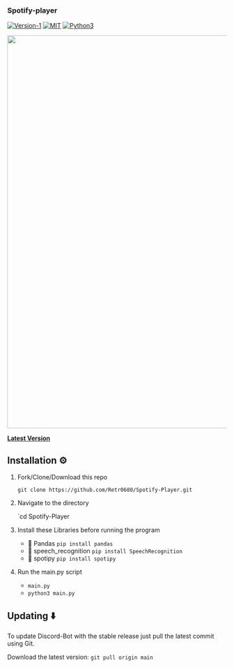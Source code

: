 ### Spotify-player

[![Version-1](https://img.shields.io/badge/Version-1-yellow)](https://github.com/Retr0680/Spotify-Player)
[![MIT](https://img.shields.io/badge/License-MIT-blue)](https://img.shields.io/badge/License-MIT-blue)
[![Python3](https://img.shields.io/badge/Language-Python3-red)](https://img.shields.io/badge/Language-Python3-red)

<p align="center">
<img align="center" src=".img/main" width="900">
</p>

[**Latest Version**](https://github.com/Retr0680/Spotify-Player/releases)

## Installation ⚙️

1. Fork/Clone/Download this repo

    `git clone https://github.com/Retr0680/Spotify-Player.git`

2. Navigate to the directory

    `cd Spotify-Player

3. Install these Libraries before running the program
    
    - 📌 Pandas `pip install pandas`
    - 📌 speech_recognition `pip install SpeechRecognition`
    - 📌 spotipy `pip install spotipy`

4. Run the main.py script

    * `main.py`
    * `python3 main.py`

## Updating ⬇️

To update Discord-Bot with the stable release just pull the 
latest commit using Git.

Download the latest version: `git pull origin main`